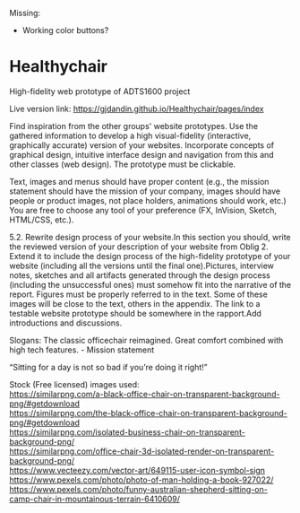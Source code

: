 Missing:
- Working color buttons?


# Healthychair
High-fidelity web prototype of ADTS1600 project

Live version link:   https://gjdandin.github.io/Healthychair/pages/index

Find inspiration from the other groups' website prototypes. Use the gathered information to develop a high visual-fidelity (interactive, graphically accurate) version of your websites. Incorporate concepts of graphical design, intuitive interface design and navigation from this and other classes (web design). The prototype must be clickable.

Text, images and menus should have proper content (e.g., the mission statement should have the mission of your company, images should have people or product images, not place holders, animations should work, etc.) 
You are free to choose any tool of your preference (FX, InVision, Sketch, HTML/CSS, etc.).

5.2. Rewrite design process of your website.In this section you should, write the reviewed version of your description of your website from Oblig 2. Extend it to include the design process of the high-fidelity prototype of your website (including all the versions until the final one).Pictures, interview notes, sketches and all artifacts generated through the design process (including the unsuccessful ones) must somehow fit into the narrative of the report. Figures must be properly referred to in the text. Some of these images will be close to the text, others in the appendix. The link to a testable website prototype should be somewhere in the rapport.Add introductions and discussions.

Slogans:
The classic officechair reimagined. Great comfort combined with high tech features. - Mission statement

“Sitting for a day is not so bad if you’re doing it right!”
 
 
Stock (Free licensed) images used: <br>
https://similarpng.com/a-black-office-chair-on-transparent-background-png/#getdownload <br>
https://similarpng.com/the-black-office-chair-on-transparent-background-png/#getdownload <br>
https://similarpng.com/isolated-business-chair-on-transparent-background-png/ <br>
https://similarpng.com/office-chair-3d-isolated-render-on-transparent-background-png/ <br>
https://www.vecteezy.com/vector-art/649115-user-icon-symbol-sign <br>
https://www.pexels.com/photo/photo-of-man-holding-a-book-927022/ <br>
https://www.pexels.com/photo/funny-australian-shepherd-sitting-on-camp-chair-in-mountainous-terrain-6410609/ <br>
